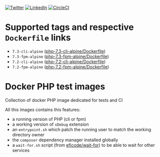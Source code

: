 [![Twitter](https://img.shields.io/badge/Twitter-%40jeckel4-blue.svg)](https://twitter.com/jeckel4) [![LinkedIn](https://img.shields.io/badge/LinkedIn-Julien%20Mercier-blue.svg)](https://www.linkedin.com/in/jeckel/) [![CircleCI](https://circleci.com/gh/jeckel/docker-php-test.svg?style=svg)](https://circleci.com/gh/jeckel/docker-php-test)

# Supported tags and respective `Dockerfile` links

- `7.3-cli-alpine` ([php-7.3-cli-alpine/Dockerfile](https://github.com/jeckel/docker-php-test/blob/master/php-7.3-cli-alpine/Dockerfile))
- `7.3-fpm-alpine` ([php-7.3-fpm-alpine/Dockerfile](https://github.com/jeckel/docker-php-test/blob/master/php-7.3-fpm-alpine/Dockerfile))
- `7.2-cli-alpine` ([php-7.2-cli-alpine/Dockerfile](https://github.com/jeckel/docker-php-test/blob/master/php-7.2-cli-alpine/Dockerfile))
- `7.2-fpm-alpine` ([php-7.2-fpm-alpine/Dockerfile](https://github.com/jeckel/docker-php-test/blob/master/php-7.2-fpm-alpine/Dockerfile))

# Docker PHP test images
Collection of docker PHP image dedicated for tests and CI

All this images contains this features:
- a running version of PHP (cli or fpm)
- a working version of `xDebug` extension
- an `entrypoint.sh` which patch the running user to match the working directory owner
- the `composer` dependency manager installed globally
- a `wait-for.sh` script (from [eficode/wait-for](https://github.com/eficode/wait-for)) to be able to wait for other services

